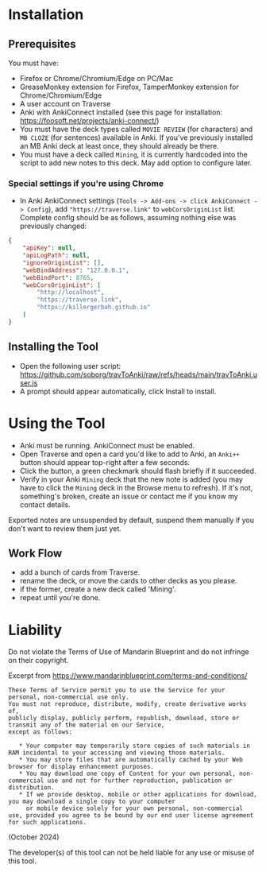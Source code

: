 # Installation

## Prerequisites

You must have:

* Firefox or Chrome/Chromium/Edge on PC/Mac
* GreaseMonkey extension for Firefox, TamperMonkey extension for Chrome/Chromium/Edge
* A user account on Traverse
* Anki with AnkiConnect installed (see this page for installation: https://foosoft.net/projects/anki-connect/)
* You must have the deck types called `MOVIE REVIEW` (for characters) and `MB CLOZE` (for sentences) available in Anki. If you've previously installed an MB Anki deck at least once, they should already be there.
* You must have a deck called `Mining`, it is currently hardcoded into the script to add new notes to this deck. May add option to configure later.

### Special settings if you're using Chrome

- In Anki AnkiConnect settings (`Tools -> Add-ons -> click AnkiConnect -> Config`), add `"https://traverse.link"` to `webCorsOriginList` list. Complete config should be as follows, assuming nothing else was previously changed:

```json
{
    "apiKey": null,
    "apiLogPath": null,
    "ignoreOriginList": [],
    "webBindAddress": "127.0.0.1",
    "webBindPort": 8765,
    "webCorsOriginList": [
        "http://localhost",
        "https://traverse.link",
        "https://killergerbah.github.io"
    ]
}
```


## Installing the Tool

* Open the following user script: https://github.com/soborg/travToAnki/raw/refs/heads/main/travToAnki.user.js
* A prompt should appear automatically, click Install to install.


# Using the Tool

* Anki must be running. AnkiConnect must be enabled.
* Open Traverse and open a card you'd like to add to Anki, an `Anki++` button should appear top-right after a few seconds.
* Click the button, a green checkmark should flash briefly if it succeeded.
* Verify in your Anki `Mining` deck that the new note is added (you may have to click the `Mining` deck in the Browse menu to refresh). If it's not, something's broken, create an issue or contact me if you know my contact details.

Exported notes are unsuspended by default, suspend them manually if you don't want to review them just yet.


## Work Flow

* add a bunch of cards from Traverse.
* rename the deck, or move the cards to other decks as you please.
* if the former, create a new deck called 'Mining'.
* repeat until you're done.


# Liability

Do not violate the Terms of Use of Mandarin Blueprint and do not infringe on their copyright.

Excerpt from https://www.mandarinblueprint.com/terms-and-conditions/

```
These Terms of Service permit you to use the Service for your personal, non-commercial use only.
You must not reproduce, distribute, modify, create derivative works of,
publicly display, publicly perform, republish, download, store or transmit any of the material on our Service,
except as follows:

   * Your computer may temporarily store copies of such materials in RAM incidental to your accessing and viewing those materials.
   * You may store files that are automatically cached by your Web browser for display enhancement purposes.
   * You may download one copy of Content for your own personal, non-commercial use and not for further reproduction, publication or distribution.
   * If we provide desktop, mobile or other applications for download, you may download a single copy to your computer
     or mobile device solely for your own personal, non-commercial use, provided you agree to be bound by our end user license agreement for such applications.
```
(October 2024)


The developer(s) of this tool can not be held liable for any use or misuse of this tool.
